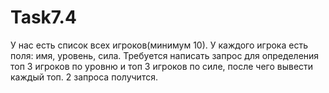 # Task7.4
У нас есть список всех игроков(минимум 10). У каждого игрока есть поля: имя, уровень, сила. Требуется написать запрос для определения топ 3 игроков по уровню и топ 3 игроков по силе, после чего вывести каждый топ.
2 запроса получится.
